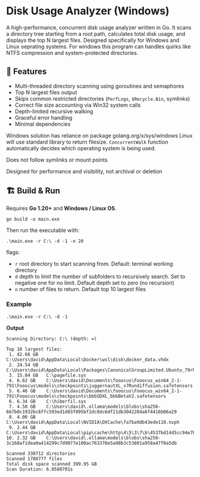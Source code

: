 # Disk Usage Analyzer (Windows)

A high-performance, concurrent disk usage analyzer written in Go. 
It scans a directory tree starting from a root path, calculates total disk usage, 
and displays the top N largest files. Designed specifically for Windows and Linux
oeprating systems. For windows this program can handles quirks like NTFS compression 
and system-protected directories.

## 🚀 Features

- Multi-threaded directory scanning using goroutines and semaphores
- Top N largest files output
- Skips common restricted directories (`PerfLogs`, `$Recycle.Bin`, symlinks)
- Correct file size accounting via Win32 system calls
- Depth-limited recursive walking
- Graceful error handling
- Minimal dependencies

Windows solution has reliance on package golang.org/x/sys/windows
Linux will use standard library to return filesize. `ConcurrentWalk` function 
automatically decides which operating system is being used.

Does not follow symlinks or mount points

Designed for performance and visibility, not archival or deletion


## 🏗️ Build & Run

Requires **Go 1.20+** and **Windows / Linux OS**.

```pwsh
go build -o main.exe
```

Then run the executable with:

```pwsh
.\main.exe -r C:\ -d -1 -n 20
```

flags:
- `r` root directory to start scanning from. Default: terminal working directory
- `d` depth to limit the number of subfolders to recursively search. 
Set to negative one for no limit. Default depth set to zero (no recursion)
- `n` number of files to return. Default top 10 largest files

### Example

```pwsh
.\main.exe -r C:\ -d -1
```

**Output**
 
```pwsh
Scanning Directory: C:\ (depth: ∞)

Top 10 largest files:
 1. 42.66 GB   C:\Users\david\AppData\Local\Docker\wsl\disk\docker_data.vhdx
 2. 24.54 GB   C:\Users\david\AppData\Local\Packages\CanonicalGroupLimited.Ubuntu_79rhkp1fndgsc\LocalState\ext4.vhdx
 3. 15.84 GB   C:\pagefile.sys
 4. 6.62 GB    C:\Users\david\Documents\fooocus\Fooocus_win64_2-1-791\Fooocus\models\checkpoints\juggernautXL_v7Rundiffusion.safetensors
 5. 6.46 GB    C:\Users\david\Documents\fooocus\Fooocus_win64_2-1-791\Fooocus\models\checkpoints\bbbSDXL_bbbBetaV2.safetensors
 6. 6.34 GB    C:\hiberfil.sys
 7. 4.58 GB    C:\Users\david\.ollama\models\blobs\sha256-667b0c1932bc6ffc593ed1d03f895bf2dc8dc6df21db3042284a6f4416b06a29
 8. 4.00 GB    C:\Users\david\AppData\Local\NVIDIA\DXCache\fa7ba9db43ede110.nvph
 9. 2.44 GB    C:\Users\david\AppData\Local\pip\cache\http\4\5\3\7\b\4537bd14d5cc94e7b73fac5299ea971d99b17d3a6a4adbc8eace0df2
10. 2.32 GB    C:\Users\david\.ollama\models\blobs\sha256-3c168af1dea0a414299c7d9077e100ac763370e5a98b3c53801a958a47f0a5db

Scanned 330712 directories
Scanned 1780777 files
Total disk space scanned 399.95 GB
Scan Duration: 6.0580701s
```
